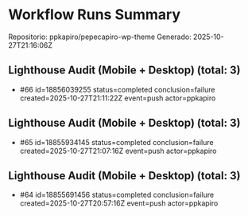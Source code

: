 # Workflow Runs Summary
Repositorio: ppkapiro/pepecapiro-wp-theme
Generado: 2025-10-27T21:16:06Z

## Lighthouse Audit (Mobile + Desktop) (total: 3)
- #66 id=18856039255 status=completed conclusion=failure created=2025-10-27T21:11:22Z event=push actor=ppkapiro

## Lighthouse Audit (Mobile + Desktop) (total: 3)
- #65 id=18855934145 status=completed conclusion=failure created=2025-10-27T21:07:16Z event=push actor=ppkapiro

## Lighthouse Audit (Mobile + Desktop) (total: 3)
- #64 id=18855691456 status=completed conclusion=failure created=2025-10-27T20:57:16Z event=push actor=ppkapiro

